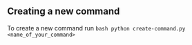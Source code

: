 ## Creating a new command

To create a new command run ```bash python create-command.py <name_of_your_command>```
